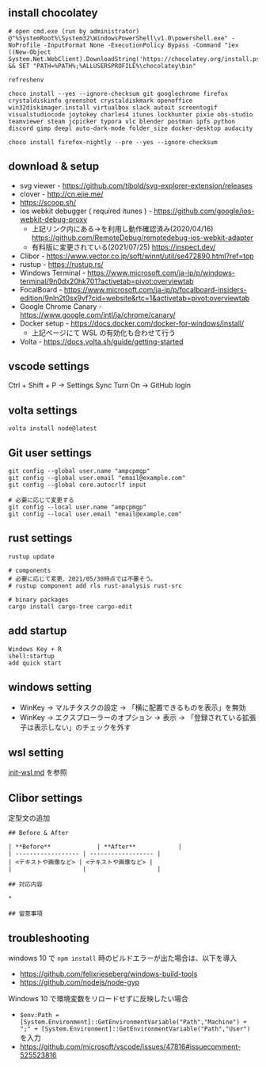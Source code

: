 
## install chocolatey

```shell
# open cmd.exe (run by administrator)
@"%SystemRoot%\System32\WindowsPowerShell\v1.0\powershell.exe" -NoProfile -InputFormat None -ExecutionPolicy Bypass -Command "iex ((New-Object System.Net.WebClient).DownloadString('https://chocolatey.org/install.ps1'))" && SET "PATH=%PATH%;%ALLUSERSPROFILE%\chocolatey\bin"

refreshenv

choco install --yes --ignore-checksum git googlechrome firefox crystaldiskinfo greenshot crystaldiskmark openoffice win32diskimager.install virtualbox slack autoit screentogif visualstudiocode joytokey charles4 itunes lockhunter pixie obs-studio teamviewer steam jcpicker typora vlc blender postman ipfs python discord gimp deepl auto-dark-mode folder_size docker-desktop audacity

choco install firefox-nightly --pre --yes --ignore-checksum
```

## download & setup
* svg viewer - https://github.com/tibold/svg-explorer-extension/releases
* clover - http://cn.ejie.me/
* https://scoop.sh/
* ios webkit debugger ( required itunes ) - https://github.com/google/ios-webkit-debug-proxy
  * 上記リンク内にある→を利用し動作確認済み(2020/04/16) https://github.com/RemoteDebug/remotedebug-ios-webkit-adapter
  * 有料版に変更されている(2021/07/25) https://inspect.dev/
* Clibor - https://www.vector.co.jp/soft/winnt/util/se472890.html?ref=top
* rustup - https://rustup.rs/
* Windows Terminal - https://www.microsoft.com/ja-jp/p/windows-terminal/9n0dx20hk701?activetab=pivot:overviewtab
* FocalBoard - https://www.microsoft.com/ja-jp/p/focalboard-insiders-edition/9nln2t0sx9vf?cid=website&rtc=1&activetab=pivot:overviewtab
* Google Chrome Canary - https://www.google.com/intl/ja/chrome/canary/
* Docker setup - https://docs.docker.com/docker-for-windows/install/
  * 上記ページにて WSL の有効化も合わせて行う
 * Volta - https://docs.volta.sh/guide/getting-started


## vscode settings

Ctrl + Shift + P -> Settings Sync Turn On -> GitHub login

## volta settings

```shell
volta install node@latest
```

## Git user settings

```shell
git config --global user.name "ampcpmgp"
git config --global user.email "email@example.com"
git config --global core.autocrlf input

# 必要に応じて変更する
git config --local user.name "ampcpmgp"
git config --local user.email "email@example.com"
```

## rust settings

```shell
rustup update

# components
# 必要に応じて変更、2021/05/30時点では不要そう。
# rustup component add rls rust-analysis rust-src

# binary packages
cargo install cargo-tree cargo-edit
```


## add startup
```
Windows Key + R
shell:startup
add quick start
```

## windows setting
* WinKey -> マルチタスクの設定 -> 「横に配置できるものを表示」を無効
* WinKey -> エクスプローラーのオプション -> 表示 -> 「登録されている拡張子は表示しない」のチェックを外す


## wsl setting
[init-wsl.md](init-wsl.md) を参照

## Clibor settings

定型文の追加

```
## Before & After

| **Before**             | **After**            |
| ------------------ | ------------------ |
| <テキストや画像など> | <テキストや画像など> |
|                    |                    |

## 対応内容

* 

## 留意事項

```

## troubleshooting
windows 10 で `npm install` 時のビルドエラーが出た場合は、以下を導入

* https://github.com/felixrieseberg/windows-build-tools
* https://github.com/nodejs/node-gyp

Windows 10 で環境変数をリロードせずに反映したい場合

* `$env:Path = [System.Environment]::GetEnvironmentVariable("Path","Machine") + ";" + [System.Environment]::GetEnvironmentVariable("Path","User")` を入力
 * https://github.com/microsoft/vscode/issues/47816#issuecomment-525523816

